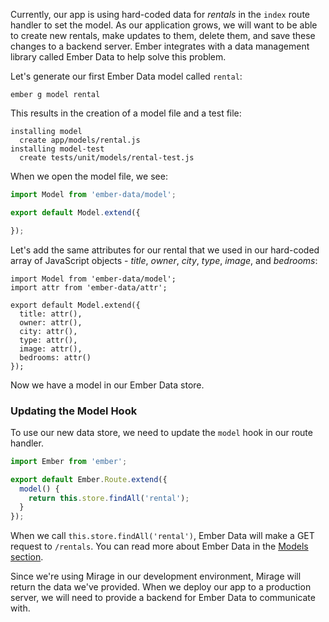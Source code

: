Currently, our app is using hard-coded data for _rentals_ in the `index` route handler to set the model.
As our application grows, we will want to be able to create new rentals,
make updates to them, delete them, and save these changes to a backend server.
Ember integrates with a data management library called Ember Data to help solve this problem.

Let's generate our first Ember Data model called `rental`:

```shell
ember g model rental
```

This results in the creation of a model file and a test file:

```shell
installing model
  create app/models/rental.js
installing model-test
  create tests/unit/models/rental-test.js
```

When we open the model file, we see:

```app/models/rental.js
import Model from 'ember-data/model';

export default Model.extend({

});
```

Let's add the same attributes for our rental that we used in our hard-coded array of JavaScript objects -
_title_, _owner_, _city_, _type_, _image_, and _bedrooms_:

```app/models/rental.js{+2,+5,+6,+7,+8,+9,+10}
import Model from 'ember-data/model';
import attr from 'ember-data/attr';

export default Model.extend({
  title: attr(),
  owner: attr(),
  city: attr(),
  type: attr(),
  image: attr(),
  bedrooms: attr()
});
```

Now we have a model in our Ember Data store.

### Updating the Model Hook

To use our new data store, we need to update the `model` hook in our route handler.

```app/routes/index.js
import Ember from 'ember';

export default Ember.Route.extend({
  model() {
    return this.store.findAll('rental');
  }
});
```

When we call `this.store.findAll('rental')`, Ember Data will make a GET request to `/rentals`.
You can read more about Ember Data in the [Models section](../../models/).

Since we're using Mirage in our development environment, Mirage will return the data we've provided.
When we deploy our app to a production server, we will need to provide a backend for Ember Data to communicate with.
